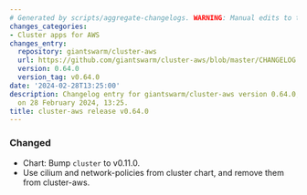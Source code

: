 ```yaml
---
# Generated by scripts/aggregate-changelogs. WARNING: Manual edits to this files will be overwritten.
changes_categories:
- Cluster apps for AWS
changes_entry:
  repository: giantswarm/cluster-aws
  url: https://github.com/giantswarm/cluster-aws/blob/master/CHANGELOG.md#0640---2024-02-28
  version: 0.64.0
  version_tag: v0.64.0
date: '2024-02-28T13:25:00'
description: Changelog entry for giantswarm/cluster-aws version 0.64.0, published
  on 28 February 2024, 13:25.
title: cluster-aws release v0.64.0
---
```


### Changed
- Chart: Bump `cluster` to v0.11.0. 
- Use cilium and network-policies from cluster chart, and remove them from cluster-aws.
